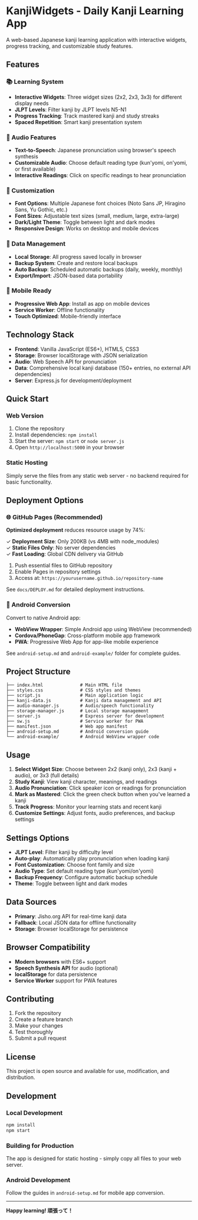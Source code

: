 # KanjiWidgets - Daily Kanji Learning App

A web-based Japanese kanji learning application with interactive widgets, progress tracking, and customizable study features.

## Features

### 📚 Learning System
- **Interactive Widgets**: Three widget sizes (2x2, 2x3, 3x3) for different display needs
- **JLPT Levels**: Filter kanji by JLPT levels N5-N1
- **Progress Tracking**: Track mastered kanji and study streaks
- **Spaced Repetition**: Smart kanji presentation system

### 🎵 Audio Features
- **Text-to-Speech**: Japanese pronunciation using browser's speech synthesis
- **Customizable Audio**: Choose default reading type (kun'yomi, on'yomi, or first available)
- **Interactive Readings**: Click on specific readings to hear pronunciation

### 🎨 Customization
- **Font Options**: Multiple Japanese font choices (Noto Sans JP, Hiragino Sans, Yu Gothic, etc.)
- **Font Sizes**: Adjustable text sizes (small, medium, large, extra-large)
- **Dark/Light Theme**: Toggle between light and dark modes
- **Responsive Design**: Works on desktop and mobile devices

### 💾 Data Management
- **Local Storage**: All progress saved locally in browser
- **Backup System**: Create and restore local backups
- **Auto Backup**: Scheduled automatic backups (daily, weekly, monthly)
- **Export/Import**: JSON-based data portability

### 📱 Mobile Ready
- **Progressive Web App**: Install as app on mobile devices
- **Service Worker**: Offline functionality
- **Touch Optimized**: Mobile-friendly interface

## Technology Stack

- **Frontend**: Vanilla JavaScript (ES6+), HTML5, CSS3
- **Storage**: Browser localStorage with JSON serialization
- **Audio**: Web Speech API for pronunciation
- **Data**: Comprehensive local kanji database (150+ entries, no external API dependencies)
- **Server**: Express.js for development/deployment

## Quick Start

### Web Version
1. Clone the repository
2. Install dependencies: `npm install`
3. Start the server: `npm start` or `node server.js`
4. Open `http://localhost:5000` in your browser

### Static Hosting
Simply serve the files from any static web server - no backend required for basic functionality.

## Deployment Options

### 🌐 GitHub Pages (Recommended)
**Optimized deployment** reduces resource usage by 74%:

✓ **Deployment Size**: Only 200KB (vs 4MB with node_modules)  
✓ **Static Files Only**: No server dependencies  
✓ **Fast Loading**: Global CDN delivery via GitHub  

1. Push essential files to GitHub repository  
2. Enable Pages in repository settings  
3. Access at: `https://yourusername.github.io/repository-name`

See `docs/DEPLOY.md` for detailed deployment instructions.

### 📱 Android Conversion
Convert to native Android app:

- **WebView Wrapper**: Simple Android app using WebView (recommended)
- **Cordova/PhoneGap**: Cross-platform mobile app framework  
- **PWA**: Progressive Web App for app-like mobile experience

See `android-setup.md` and `android-example/` folder for complete guides.

## Project Structure

```
├── index.html              # Main HTML file
├── styles.css              # CSS styles and themes
├── script.js               # Main application logic
├── kanji-data.js           # Kanji data management and API
├── audio-manager.js        # Audio/speech functionality
├── storage-manager.js      # Local storage management
├── server.js               # Express server for development
├── sw.js                   # Service worker for PWA
├── manifest.json           # Web app manifest
├── android-setup.md        # Android conversion guide
└── android-example/        # Android WebView wrapper code
```

## Usage

1. **Select Widget Size**: Choose between 2x2 (kanji only), 2x3 (kanji + audio), or 3x3 (full details)
2. **Study Kanji**: View kanji character, meanings, and readings
3. **Audio Pronunciation**: Click speaker icon or readings for pronunciation
4. **Mark as Mastered**: Click the green check button when you've learned a kanji
5. **Track Progress**: Monitor your learning stats and recent kanji
6. **Customize Settings**: Adjust fonts, audio preferences, and backup settings

## Settings Options

- **JLPT Level**: Filter kanji by difficulty level
- **Auto-play**: Automatically play pronunciation when loading kanji
- **Font Customization**: Choose font family and size
- **Audio Type**: Set default reading type (kun'yomi/on'yomi)
- **Backup Frequency**: Configure automatic backup schedule
- **Theme**: Toggle between light and dark modes

## Data Sources

- **Primary**: Jisho.org API for real-time kanji data
- **Fallback**: Local JSON data for offline functionality
- **Storage**: Browser localStorage for persistence

## Browser Compatibility

- **Modern browsers** with ES6+ support
- **Speech Synthesis API** for audio (optional)
- **localStorage** for data persistence
- **Service Worker** support for PWA features

## Contributing

1. Fork the repository
2. Create a feature branch
3. Make your changes
4. Test thoroughly
5. Submit a pull request

## License

This project is open source and available for use, modification, and distribution.

## Development

### Local Development
```bash
npm install
npm start
```

### Building for Production
The app is designed for static hosting - simply copy all files to your web server.

### Android Development
Follow the guides in `android-setup.md` for mobile app conversion.

---

**Happy learning! 頑張って！**